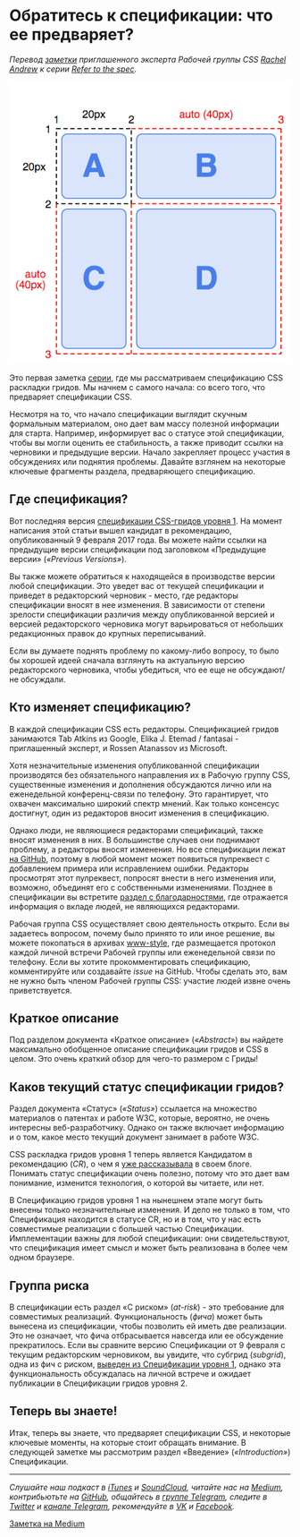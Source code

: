 # Обратитесь к спецификации: что ее предваряет?

*Перевод [заметки](https://rachelandrew.co.uk/archives/2017/04/24/refer-to-the-spec-what-is-all-that-stuff-at-the-top-of-the-spec/) приглашенного эксперта Рабочей группы CSS [Rachel Andrew](http://twitter.com/rachelandrew) к серии [Refer to the spec](https://medium.com/devschacht/rachel-andrew-refer-to-the-spec-21630c105f3d).*

![](./grid_draft.png)

Это первая заметка [серии](https://medium.com/devschacht/rachel-andrew-refer-to-the-spec-21630c105f3d), где мы рассматриваем спецификацию CSS раскладки гридов. Мы начнем с самого начала: со всего того, что предваряет спецификации CSS.

Несмотря на то, что начало спецификации выглядит скучным формальным материалом, оно дает вам массу полезной информации для старта. Например, информирует вас о статусе этой спецификации, чтобы вы могли оценить ее стабильность, а также приводит ссылки на черновики и предыдущие версии. Начало закрепляет процесс участия в обсуждениях или поднятия проблемы. Давайте взглянем на некоторые ключевые фрагменты раздела, предваряющего спецификацию.

## Где спецификация?

Вот последняя версия [спецификации CSS-гридов уровня 1](https://www.w3.org/TR/css-grid-1/). На момент написания этой статьи вышел кандидат в рекомендацию, опубликованный 9 февраля 2017 года. Вы можете найти ссылки на предыдущие версии спецификации под заголовком «Предыдущие версии» (*«Previous Versions»*).

Вы также можете обратиться к находящейся в производстве версии любой спецификации. Это уведет вас от текущей спецификации и приведет в редакторский черновик - место, где редакторы спецификации вносят в нее изменения. В зависимости от степени зрелости спецификации различия между опубликованной версией и версией редакторского черновика могут варьироваться от небольших редакционных правок до крупных переписываний.

Если вы думаете поднять проблему по какому-либо вопросу, то было бы хорошей идеей сначала взглянуть на актуальную версию редакторского черновика, чтобы убедиться, что ее еще не обсуждают/не обсуждали.

## Кто изменяет спецификацию?

В каждой спецификации CSS есть редакторы. Спецификацией гридов занимаются Tab Atkins из Google, Elika J. Etemad / fantasai - приглашенный эксперт, и Rossen Atanassov из Microsoft.

Хотя незначительные изменения опубликованной спецификации производятся без обязательного направления их в Рабочую группу CSS, существенные изменения и дополнения обсуждаются лично или на еженедельной конференц-связи по телефону. Это гарантирует, что охвачен максимально широкий спектр мнений. Как только консенсус достигнут, один из редакторов вносит изменения в спецификацию.

Однако люди, не являющиеся редакторами спецификаций, также вносят изменения в них. В большинстве случаев они поднимают проблему, а редакторы вносят изменения. Но все спецификации лежат [на GitHub](https://github.com/w3c/csswg-drafts), поэтому в любой момент может появиться пулреквест с добавлением примера или исправлением ошибки. Редакторы просмотрят этот пулреквест, попросят внести в него изменения или, возможно, объединят его с собственными изменениями. Позднее в спецификации вы встретите [раздел с благодарностями](https://www.w3.org/TR/css-grid-1/#acks), где отражается информация о вкладе людей, не являющихся редакторами.

Рабочая группа CSS осуществляет свою деятельность открыто. Если вы задаетесь вопросом, почему было принято то или иное решение, вы можете покопаться в архивах [www-style](https://lists.w3.org/Archives/Public/www-style/), где размещается протокол каждой личной встречи Рабочей группы или еженедельной связи по телефону. Если вы хотите прокомментировать спецификацию, комментируйте или создавайте *issue* на GitHub. Чтобы сделать это, вам не нужно быть членом Рабочей группы CSS: участие людей извне очень приветствуется.

## Краткое описание

Под разделом документа «Краткое описание» (*«Abstract»*) вы найдете максимально обобщенное описание спецификации гридов и CSS в целом. Это очень краткий обзор для чего-то размером с Гриды!

## Каков текущий статус спецификации гридов?

Раздел документа «Статус» (*«Status»*) ссылается на множество материалов о патентах и работе W3C, которые, вероятно, не очень интересны веб-разработчику. Однако он также включает информацию и о том, какое место текущий документ занимает в работе W3C.

CSS раскладка гридов уровня 1 теперь является Кандидатом в рекомендацию (*CR*), о чем я [уже рассказывала](https://rachelandrew.co.uk/archives/2016/09/29/css-grid-layout-module-level-1-at-candidate-recommendation/) в своем блоге. Понимать статус спецификации очень полезно, потому что это дает вам понимание, изменится технология, о которой вы читаете, или нет.

В Спецификацию гридов уровня 1 на нынешнем этапе могут быть внесены только незначительные изменения. И дело не только в том, что Спецификация находится в статусе CR, но и в том, что у нас есть совместимые реализации с большей частью Спецификации. Имплементации важны для любой спецификации: они свидетельствуют, что спецификация имеет смысл и может быть реализована в более чем одном браузере.

## Группа риска

В спецификации есть раздел «С риском» (*at-risk*) - это требование для совместимых реализаций. Функциональность (*фича*) может быть вынесена из спецификации, чтобы позволить ей иметь две реализации. Это не означает, что фича отбрасывается навсегда или ее обсуждение прекратилось. Если вы сравните версию Спецификации от 9 февраля с текущим редакторским черновиком, вы увидите, что субгрид (*subgrid*), одна из фич c риском, [выведен из Спецификации уровня 1](https://rachelandrew.co.uk/archives/2017/03/16/subgrid-moved-to-level-2-of-the-css-grid-specification/), однако эта функциональность обсуждалась на личной встрече и ожидает публикации в Спецификации гридов уровня 2.

## Теперь вы знаете!

Итак, теперь вы знаете, что предваряет спецификации CSS, и некоторые ключевые моменты, на которые стоит обращать внимание. В следующей заметке мы рассмотрим раздел «Введение» (*«Introduction»*) Спецификации.

- - - -

*Слушайте наш подкаст в [iTunes](https://itunes.apple.com/ru/podcast/девшахта/id1226773343) и [SoundCloud](https://soundcloud.com/devschacht), читайте нас на [Medium](https://medium.com/devschacht), контрибьютьте на [GitHub](https://github.com/devSchacht), общайтесь в [группе Telegram](https://t.me/devSchacht), следите в [Twitter](https://twitter.com/DevSchacht) и [канале Telegram](https://t.me/devSchachtChannel), рекомендуйте в [VK](https://vk.com/devschacht) и [Facebook](https://www.facebook.com/devSchacht).*

[Заметка на Medium](https://medium.com/devschacht/rachel-refer-to-the-spec-what-is-all-that-stuff-at-the-top-of-the-spec-3853fd3566d3)

